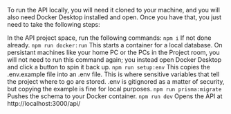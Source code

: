 To run the API locally, you will need it cloned to your machine, and you will also need Docker Desktop installed and open. Once you have that, you just need to take the following steps:

In the API project space, run the following commands:
`npm i`
If not done already.
`npm run docker:run`
This starts a container for a local database. On persistant machines like your home PC or the PCs in the Project room, you will not need to run this command again; you instead open Docker Desktop and click a button to spin it back up.
`npm run setup:env`
This copies the .env.example file into an .env file. This is where sensitive variables that tell the project where to go are stored. .env is gitignored as a matter of security, but copying the example is fine for local purposes.
`npm run prisma:migrate`
Pushes the schema to your Docker container.
`npm run dev`
Opens the API at http://localhost:3000/api/
